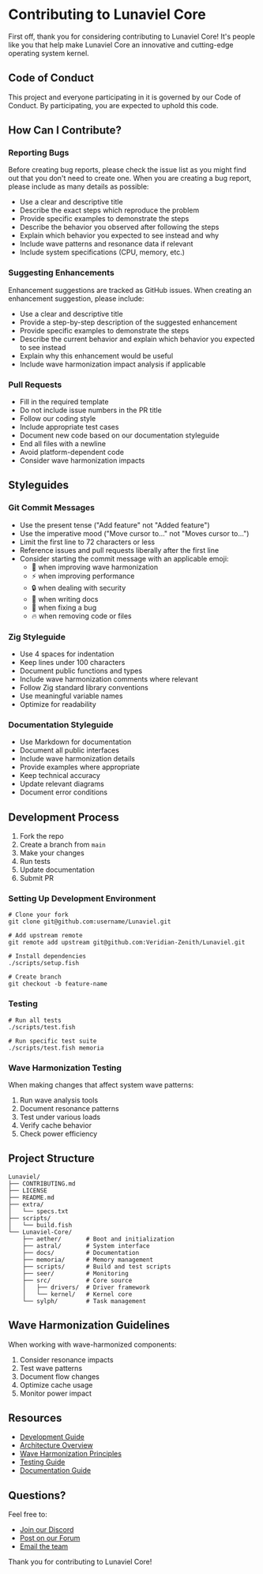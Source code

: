 # Contributing to Lunaviel Core

First off, thank you for considering contributing to Lunaviel Core! It's people like you that help make Lunaviel Core an innovative and cutting-edge operating system kernel.

## Code of Conduct

This project and everyone participating in it is governed by our Code of Conduct. By participating, you are expected to uphold this code.

## How Can I Contribute?

### Reporting Bugs

Before creating bug reports, please check the issue list as you might find out that you don't need to create one. When you are creating a bug report, please include as many details as possible:

* Use a clear and descriptive title
* Describe the exact steps which reproduce the problem
* Provide specific examples to demonstrate the steps
* Describe the behavior you observed after following the steps
* Explain which behavior you expected to see instead and why
* Include wave patterns and resonance data if relevant
* Include system specifications (CPU, memory, etc.)

### Suggesting Enhancements

Enhancement suggestions are tracked as GitHub issues. When creating an enhancement suggestion, please include:

* Use a clear and descriptive title
* Provide a step-by-step description of the suggested enhancement
* Provide specific examples to demonstrate the steps
* Describe the current behavior and explain which behavior you expected to see instead
* Explain why this enhancement would be useful
* Include wave harmonization impact analysis if applicable

### Pull Requests

* Fill in the required template
* Do not include issue numbers in the PR title
* Follow our coding style
* Include appropriate test cases
* Document new code based on our documentation styleguide
* End all files with a newline
* Avoid platform-dependent code
* Consider wave harmonization impacts

## Styleguides

### Git Commit Messages

* Use the present tense ("Add feature" not "Added feature")
* Use the imperative mood ("Move cursor to..." not "Moves cursor to...")
* Limit the first line to 72 characters or less
* Reference issues and pull requests liberally after the first line
* Consider starting the commit message with an applicable emoji:
    * 🌊 when improving wave harmonization
    * ⚡️ when improving performance
    * 🔒 when dealing with security
    * 📝 when writing docs
    * 🐛 when fixing a bug
    * 🔥 when removing code or files

### Zig Styleguide

* Use 4 spaces for indentation
* Keep lines under 100 characters
* Document public functions and types
* Include wave harmonization comments where relevant
* Follow Zig standard library conventions
* Use meaningful variable names
* Optimize for readability

### Documentation Styleguide

* Use Markdown for documentation
* Document all public interfaces
* Include wave harmonization details
* Provide examples where appropriate
* Keep technical accuracy
* Update relevant diagrams
* Document error conditions

## Development Process

1. Fork the repo
2. Create a branch from `main`
3. Make your changes
4. Run tests
5. Update documentation
6. Submit PR

### Setting Up Development Environment

```fish
# Clone your fork
git clone git@github.com:username/Lunaviel.git

# Add upstream remote
git remote add upstream git@github.com:Veridian-Zenith/Lunaviel.git

# Install dependencies
./scripts/setup.fish

# Create branch
git checkout -b feature-name
```

### Testing

```fish
# Run all tests
./scripts/test.fish

# Run specific test suite
./scripts/test.fish memoria
```

### Wave Harmonization Testing

When making changes that affect system wave patterns:

1. Run wave analysis tools
2. Document resonance patterns
3. Test under various loads
4. Verify cache behavior
5. Check power efficiency

## Project Structure

```
Lunaviel/
├── CONTRIBUTING.md
├── LICENSE
├── README.md
├── extra/
│   └── specs.txt
├── scripts/
│   └── build.fish
└── Lunaviel-Core/
    ├── aether/       # Boot and initialization
    ├── astral/       # System interface
    ├── docs/         # Documentation
    ├── memoria/      # Memory management
    ├── scripts/      # Build and test scripts
    ├── seer/         # Monitoring
    ├── src/          # Core source
    │   ├── drivers/  # Driver framework
    │   └── kernel/   # Kernel core
    └── sylph/        # Task management
```

## Wave Harmonization Guidelines

When working with wave-harmonized components:

1. Consider resonance impacts
2. Test wave patterns
3. Document flow changes
4. Optimize cache usage
5. Monitor power impact

## Resources

* [Development Guide](Lunaviel-Core/docs/development.md)
* [Architecture Overview](Lunaviel-Core/docs/architecture.md)
* [Wave Harmonization Principles](Lunaviel-Core/docs/waves.md)
* [Testing Guide](Lunaviel-Core/docs/testing.md)
* [Documentation Guide](Lunaviel-Core/docs/documentation.md)

## Questions?

Feel free to:

* [Join our Discord](https://discord.gg/lunaviel)
* [Post on our Forum](https://forum.lunaviel.org)
* [Email the team](team@lunaviel.org)

Thank you for contributing to Lunaviel Core!
